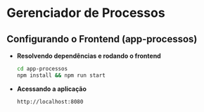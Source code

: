 # Gerenciador de Processos

## Configurando o Frontend (app-processos)

+ **Resolvendo dependências e rodando o frontend**

	```bash
	cd app-processos
	npm install && npm run start
	```

+ **Acessando a aplicação**

	```bash
	http://localhost:8080
	```
    